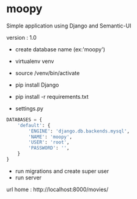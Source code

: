# moopy 
Simple application using Django and Semantic-UI

version : 1.0

- create database name (ex:'moopy')
- virtualenv venv
- source /venv/bin/activate
- pip install Django
- pip install -r requirements.txt

- settings.py

```python
DATABASES = {
    'default': {
        'ENGINE': 'django.db.backends.mysql',
        'NAME': 'moopy',
        'USER': 'root',
        'PASSWORD': '',
    }
}
```
- run migrations and create super user
- run server

url home : http://localhost:8000/movies/
